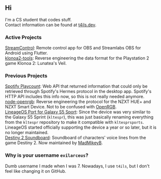 ## Hi
I'm a CS student that codes stuff.<br>
Contact information can be found at [t4ils.dev](https://t4ils.dev).


### Active Projects
[StreamControl](https://play.google.com/store/apps/details?id=dev.t4ils.obs_remote): Remote control app for OBS and Streamlabs OBS for Android using Flutter.<br>
[klonoa2-tools](https://github.com/evilarceus/klonoa2-tools): Reverse engineering the data format for the Playstation 2 game Klonoa 2: Lunatea's Veil.

### Previous Projects
[Spotify Playcount](https://github.com/evilarceus/sp-playcount-librespot): Web API that returned information that could only be retrieved through Spotify's Hermes protocol in the desktop app. Spotify's HTTP API includes this info now, so this is not really needed anymore.<br>
[node-openrgb](https://github.com/evilarceus/node-openrgb): Reverse engineering the protocol for the NZXT HUE+ and NZXT Smart Device. Not to be confused with [OpenRGB](https://gitlab.com/CalcProgrammer1/OpenRGB).<br>
[LineageOS Port for Galaxy S5 Sport](https://github.com/evilarceus/android_device_samsung_kltesprsports): Since the device was very similar to the Galaxy S5 Sprint (`kltespr`), this was just basically renaming everything from the `kltespr` repository to make it compatible with `kltesprsports`. LineageOS started officially supporting the device a year or so later, but it is no longer maintained.<br>
[Destiny 2 Soundboard](https://github.com/evilarceus/Destiny2-Soundboard): Soundboard of characters' voice lines from the game Destiny 2. Now maintained by [MadMikeyB](https://github.com/MadMikeyB/Destiny2-Soundboard).


### Why is your username `evilarceus`?
Dumb username I made when I was 7. Nowadays, I use `t4ils`, but I don't feel like changing it on GitHub.
